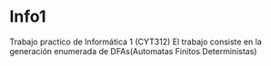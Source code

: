 # Info1
Trabajo practico de Informática 1 (CYT312)
El trabajo consiste en la generación enumerada de DFAs(Automatas Finitos Deterministas)
